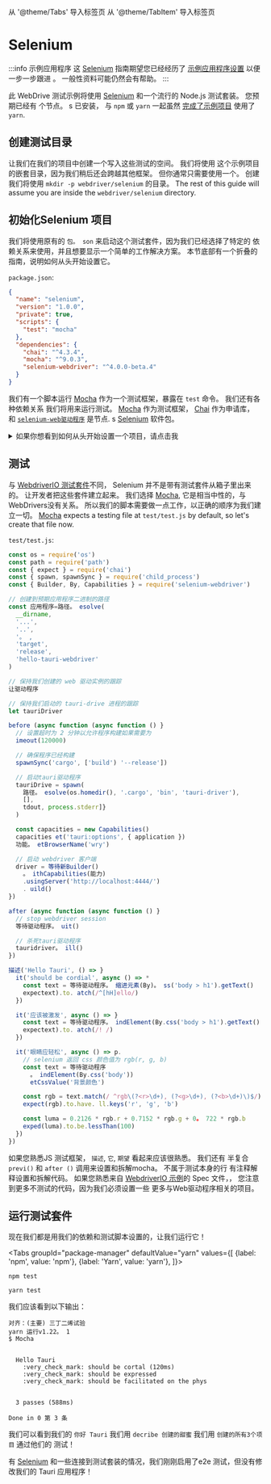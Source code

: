 从 '@theme/Tabs' 导入标签页 从 '@theme/TabItem' 导入标签页

# Selenium

:::info 示例应用程序
这 [Selenium][] 指南期望您已经经历了 [示例应用程序设置][] 以便一步一步跟进 。 一般性资料可能仍然会有帮助。
:::

此 WebDrive 测试示例将使用 [Selenium][] 和一个流行的 Node.js 测试套装。 您预期已经有 个节点。 s 已安装， 与 `npm` 或 `yarn` 一起虽然 [完成了示例项目][] 使用了 `yarn`.

## 创建测试目录

让我们在我们的项目中创建一个写入这些测试的空间。 我们将使用 这个示例项目的嵌套目录，因为我们稍后还会跨越其他框架。 但你通常只需要使用一个。 创建 我们将使用 `mkdir -p webdriver/selenium` 的目录。 The rest of this guide will assume you are inside the `webdriver/selenium` directory.

## 初始化Selenium 项目

我们将使用原有的 `包。 son` 来启动这个测试套件，因为我们已经选择了特定的 依赖关系来使用，并且想要显示一个简单的工作解决方案。 本节底部有一个折叠的 指南，说明如何从头开始设置它。

`package.json`:

```json
{
  "name": "selenium",
  "version": "1.0.0",
  "private": true,
  "scripts": {
    "test": "mocha"
  },
  "dependencies": {
    "chai": "^4.3.4",
    "mocha": "^9.0.3",
    "selenium-webdriver": "^4.0.0-beta.4"
  }
}
```

我们有一个脚本运行 [Mocha][] 作为一个测试框架，暴露在 `test` 命令。 我们还有各种依赖关系 我们将用来运行测试。 [Mocha][] 作为测试框架， [Chai][] 作为申请库， 和 [`selenium-web驱动程序`][] 是节点. s [Selenium][] 软件包。

<details><summary>如果你想看到如何从头开始设置一个项目，请点击我</summary>

如果你想从头安装依赖关系，只需运行以下命令。

<Tabs groupId="package-manager"
defaultValue="yarn"
values={[
{label: 'npm', value: 'npm'}, {label: 'Yarn', value: 'yarn'},
]}>
<TabItem value="npm">

```shell
npm install mocha chai selenium-webdriver
```

</TabItem>

<TabItem value="yarn">

```shell
yarn add mocha chai selenium-webdriver
```

</TabItem>
</Tabs>

我还建议在 `软件包中添加 <code>"test": "mocha"` 项目。 son</code> `"scripts"` 密钥可以简单地调用 Mocha 

<Tabs groupId="package-manager"
defaultValue="yarn"
values={[
{label: 'npm', value: 'npm'}, {label: 'Yarn', value: 'yarn'},
]}>
<TabItem value="npm">

```shell
npm test
```

</TabItem>

<TabItem value="yarn">

```shell
yarn test
```

</TabItem>
</Tabs>

</details>

## 测试

与 [WebdriverIO 测试套件](webdriverio#config)不同， Selenium 并不是带有测试套件从箱子里出来的。 让开发者把这些套件建立起来。 我们选择 [Mocha][], 它是相当中性的，与WebDrivers没有关系。 所以我们的脚本需要做一点工作，以正确的顺序为我们建立一切。 [Mocha][] expects a testing file at `test/test.js` by default, so let's create that file now.

`test/test.js`:

```js
const os = require('os')
const path = require('path')
const { expect } = require('chai')
const { spawn, spawnSync } = require('child_process')
const { Builder, By, Capabilities } = require('selenium-webdriver')

// 创建到预期应用程序二进制的路径
const 应用程序=路径。 esolve(
  __dirname,
  '...',
  '..',
  '。 ,
  'target',
  'release',
  'hello-tauri-webdriver'
)

// 保持我们创建的 web 驱动实例的跟踪
让驱动程序

// 保持我们启动的 tauri-drive 进程的跟踪
let tauriDriver

before (async function (async function () }
  // 设置超时为 2 分钟以允许程序构建如果需要为
  imeout(120000)

  // 确保程序已经构建
  spawnSync('cargo', ['build') '--release'])

  // 启动tauri驱动程序
  tauriDrive = spawn(
    路径。 esolve(os.homedir(), '.cargo', 'bin', 'tauri-driver'),
    [],
    tdout, process.stderr]}
  )

  const capacities = new Capabilities()
  capacities et('tauri:options', { application })
  功能。 etBrowserName('wry')

  // 启动 webdriver 客户端
  driver = 等待新Builder()
    。 ithCapabilities(能力)
    .usingServer('http://localhost:4444/')
    . uild()
})

after (async function (async function () }
  // stop webdriver session
  等待驱动程序。 uit()

  // 杀死tauri驱动程序
  tauridriver。 ill()
})

描述('Hello Tauri', () => }
  it('should be cordial', async () => *
    const text = 等待驱动程序。 缩进元素(By)。 ss('body > h1').getText()
    expectext).to. atch(/^[hH]ello/)
  })

  it('应该被激发', async () => }
    const text = 等待驱动程序。 indElement(By.css('body > h1').getText()
    expectext).to. atch(/! /)
  })

  it('眼睛应轻松', async () => p.
    // selenium 返回 css 颜色值为 rgb(r, g, b)
    const text = 等待驱动程序
      。 indElement(By.css('body'))
      etCssValue('背景颜色')

    const rgb = text.match(/ ^rgb\(?<r>\d+), (?<g>\d+), (?<b>\d+)\)$/).group
    expect(rgb).to.have. ll.keys('r', 'g', 'b')

    const luma = 0.2126 * rgb.r + 0.7152 * rgb.g + 0。 722 * rgb.b
    exped(luma).to.be.lessThan(100)
  })
})
```

如果您熟悉JS 测试框架， `描述`, `它`, `期望` 看起来应该很熟悉。 我们还有 半复合 `previ()` 和 `after ()` 调用来设置和拆解mocha。 不属于测试本身的行 有注释解释设置和拆解代码。 如果您熟悉来自 [WebdriverIO 示例](webdriverio#spec)的 Spec 文件，， 您注意到更多不测试的代码，因为我们必须设置一些 更多与Web驱动程序相关的项目。

## 运行测试套件

现在我们都是用我们的依赖和测试脚本设置的，让我们运行它！

<Tabs groupId="package-manager"
defaultValue="yarn"
values={[
{label: 'npm', value: 'npm'}, {label: 'Yarn', value: 'yarn'},
]}>
<TabItem value="npm">

```shell
npm test
```

</TabItem>

<TabItem value="yarn">

```shell
yarn test
```

</TabItem>
</Tabs>

我们应该看到以下输出：

```text
对齐：(主要) 三丁二烯试验
yarn 运行v1.22。 1
$ Mocha


  Hello Tauri
    :very_check_mark: should be cortal (120ms)
    :very_check_mark: should be expressed
    :very_check_mark: should be facilitated on the phys


  3 passes (588ms)

Done in 0 第 3 条
```

我们可以看到我们的 `你好 Tauri` 我们用 `decribe 创建的甜蜜` 我们用 `创建的所有3个项目` 通过他们的 测试！

有 [Selenium][] 和一些连接到测试套装的情况，我们刚刚启用了e2e 测试，但没有修改我们的 Tauri 应用程序！

[Selenium]: https://selenium.dev/
[完成了示例项目]: https://github.com/chippers/hello_tauri
[示例应用程序设置]: ./setup.md
[Mocha]: https://mochajs.org/
[Chai]: https://www.chaijs.com/
[`selenium-web驱动程序`]: https://www.npmjs.com/package/selenium-webdriver
